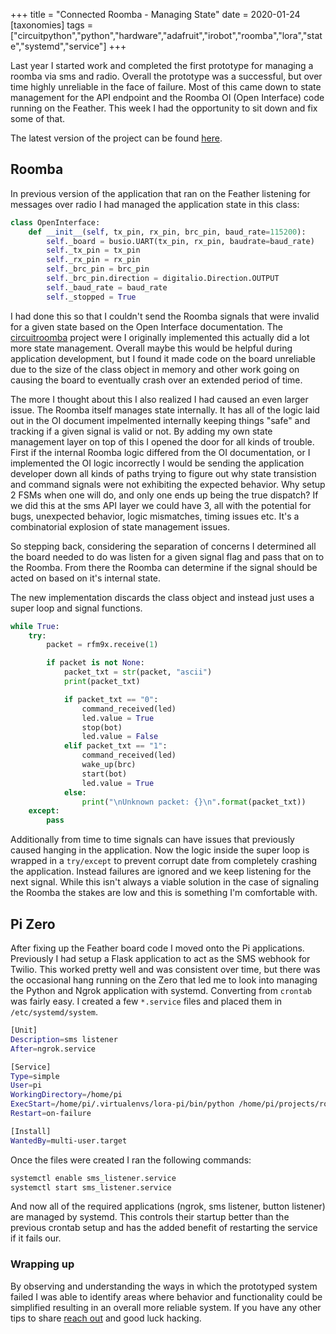 +++
title = "Connected Roomba - Managing State"
date = 2020-01-24
[taxonomies]
tags = ["circuitpython","python","hardware","adafruit","irobot","roomba","lora","state","systemd","service"]
+++

Last year I started work and completed the first prototype for managing a roomba
via sms and radio. Overall the prototype was a successful, but over time highly
unreliable in the face of failure. Most of this came down to state management
for the API endpoint and the Roomba OI (Open Interface) code running on the
Feather. This week I had the opportunity to sit down and fix some of that.

The latest version of the project can be found
[here](https://git.burningdaylight.io/bot_commander).

## Roomba

In previous version of the application that ran on the Feather listening for
messages over radio I had managed the application state in this class:

```python
class OpenInterface:
    def __init__(self, tx_pin, rx_pin, brc_pin, baud_rate=115200):
        self._board = busio.UART(tx_pin, rx_pin, baudrate=baud_rate)
        self._tx_pin = tx_pin
        self._rx_pin = rx_pin
        self._brc_pin = brc_pin
        self._brc_pin.direction = digitalio.Direction.OUTPUT
        self._baud_rate = baud_rate
        self._stopped = True
```

I had done this so that I couldn't send the Roomba signals that were invalid
for a given state based on the Open Interface documentation. The
[circuitroomba](https://git.burningdaylight.io/circuitroomba) project were I
originally implemented this actually did a lot more state management. Overall
maybe this would be helpful during application development, but I found it made
code on the board unreliable due to the size of the class object in memory and
other work going on causing the board to eventually crash over an extended
period of time.

The more I thought about this I also realized I had caused an even larger issue.
The Roomba itself manages state internally. It has all of the logic laid out in
the OI document impelmented internally keeping things "safe" and tracking if a
given signal is valid or not. By adding my own state management layer on top of
this I opened the door for all kinds of trouble. First if the internal Roomba
logic differed from the OI documentation, or I implemented the OI logic
incorrectly I would be sending the application developer down all kinds of
paths trying to figure out why state transistion and command signals were not
exhibiting the expected behavior. Why setup 2 FSMs when one will do, and only
one ends up being the true dispatch? If we did this at the sms API layer we
could have 3, all with the potential for bugs, unexpected behavior, logic
mismatches, timing issues etc. It's a combinatorial explosion of state
management issues.

So stepping back, considering the separation of concerns I determined all the
board needed to do was listen for a given signal flag and pass that on to the
Roomba. From there the Roomba can determine if the signal should be acted on
based on it's internal state.

The new implementation discards the class object and instead just uses a super
loop and signal functions.

```python
while True:
    try:
        packet = rfm9x.receive(1)

        if packet is not None:
            packet_txt = str(packet, "ascii")
            print(packet_txt)

            if packet_txt == "0":
                command_received(led)
                led.value = True
                stop(bot)
                led.value = False
            elif packet_txt == "1":
                command_received(led)
                wake_up(brc)
                start(bot)
                led.value = True
            else:
                print("\nUnknown packet: {}\n".format(packet_txt))
    except:
        pass
```

Additionally from time to time signals can have issues that previously caused
hanging in the application. Now the logic inside the super loop is wrapped in a
`try/except` to prevent corrupt date from completely crashing the application.
Instead failures are ignored and we keep listening for the next signal. While
this isn't always a viable solution in the case of signaling the Roomba the
stakes are low and this is something I'm comfortable with.

## Pi Zero

After fixing up the Feather board code I moved onto the Pi applications.
Previously I had setup a Flask application to act as the SMS webhook for Twilio.
This worked pretty well and was consistent over time, but there was the
occasional hang running on the Zero that led me to look into managing the
Python and Ngrok application with systemd. Converting from `crontab` was
fairly easy. I created a few `*.service` files and placed them in
`/etc/systemd/system`.

```bash
[Unit]
Description=sms listener
After=ngrok.service

[Service]
Type=simple
User=pi
WorkingDirectory=/home/pi
ExecStart=/home/pi/.virtualenvs/lora-pi/bin/python /home/pi/projects/roomba_supervisor/sms_listener.py
Restart=on-failure

[Install]
WantedBy=multi-user.target
```

Once the files were created I ran the following commands:

```bash
systemctl enable sms_listener.service
systemctl start sms_listener.service
```

And now all of the required applications (ngrok, sms listener, button listener)
are managed by systemd. This controls their startup better than the previous
crontab setup and has the added benefit of restarting the service if it fails
our.

### Wrapping up

By observing and understanding the ways in which the prototyped system failed
I was able to identify areas where behavior and functionality could be
simplified resulting in an overall more reliable system. If you have any other
tips to share [reach out](mailto:n0mn0m@burningdaylight.io) and good luck
hacking.
